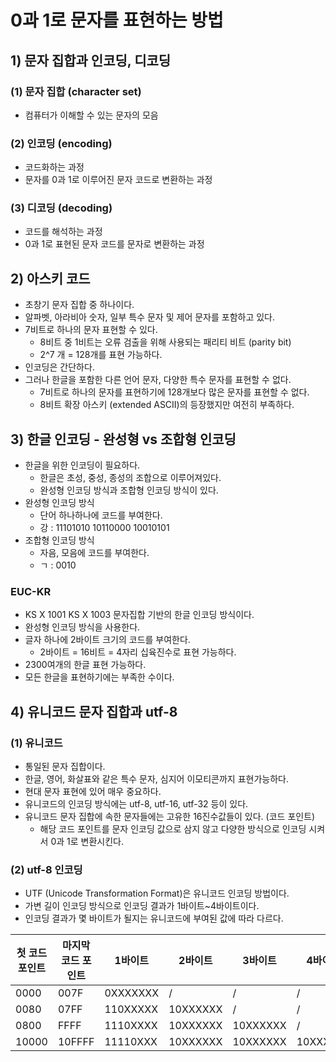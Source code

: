 # 0과 1로 문자를 표현하는 방법
## 1) 문자 집합과 인코딩, 디코딩
### (1) 문자 집합 (character set)
- 컴퓨터가 이해할 수 있는 문자의 모음

### (2) 인코딩 (encoding)
- 코드화하는 과정
- 문자를 0과 1로 이루어진 문자 코드로 변환하는 과정

### (3) 디코딩 (decoding)
- 코드를 해석하는 과정
- 0과 1로 표현된 문자 코드를 문자로 변환하는 과정


## 2) 아스키 코드
- 초창기 문자 집합 중 하나이다.
- 알파벳, 아라비아 숫자, 일부 특수 문자 및 제어 문자를 포함하고 있다.
- 7비트로 하나의 문자 표현할 수 있다.
	- 8비트 중 1비트는 오류 검출을 위해 사용되는 패리티 비트 (parity bit)
	- 2^7 개 = 128개를 표현 가능하다.
- 인코딩은 간단하다.
- 그러나 한글을 포함한 다른 언어 문자, 다양한 특수 문자를 표현할 수 없다.
	- 7비트로 하나의 문자를 표현하기에 128개보다 많은 문자를 표현할 수 없다.
	- 8비트 확장 아스키 (extended ASCII)의 등장했지만 여전히 부족하다.


## 3) 한글 인코딩 - 완성형 vs 조합형 인코딩
- 한글을 위한 인코딩이 필요하다.
	- 한글은 초성, 중성, 종성의 조합으로 이루어져있다.
	- 완성형 인코딩 방식과 조합형 인코딩 방식이 있다.
- 완성형 인코딩 방식
	- 단어 하나하나에 코드를 부여한다.
	- 강 : 11101010 10110000 10010101
- 조합형 인코딩 방식
	- 자음, 모음에 코드를 부여한다.
	- ㄱ : 0010

### EUC-KR
- KS X 1001 KS X 1003 문자집합 기반의 한글 인코딩 방식이다.
- 완성형 인코딩 방식을 사용한다.
- 글자 하나에 2바이트 크기의 코드를 부여한다.
	- 2바이트 = 16비트 = 4자리 십육진수로 표현 가능하다.
- 2300여개의 한글 표현 가능하다.
- 모든 한글을 표현하기에는 부족한 수이다.


## 4) 유니코드 문자 집합과 utf-8
### (1) 유니코드
- 통일된 문자 집합이다.
- 한글, 영어, 화살표와 같은 특수 문자, 심지어 이모티콘까지 표현가능하다.
- 현대 문자 표현에 있어 매우 중요하다.
- 유니코드의 인코딩 방식에는 utf-8, utf-16, utf-32 등이 있다.
- 유니코드 문자 집합에 속한 문자들에는 고유한 16진수값들이 있다. (코드 포인트)
	- 해당 코드 포인트를 문자 인코딩 값으로 삼지 않고 다양한 방식으로 인코딩 시켜서 0과 1로 변환시킨다.

### (2) utf-8 인코딩
- UTF (Unicode Transformation Format)은 유니코드 인코딩 방법이다.
- 가변 길이 인코딩 방식으로 인코딩 결과가 1바이트~4바이트이다.
- 인코딩 결과가 몇 바이트가 될지는 유니코드에 부여된 값에 따라 다르다.

|첫 코드 포인트|마지막 코드 포인트|1바이트|2바이트|3바이트|4바이트|
|--|--|--|--|--|--|
|0000|007F|0XXXXXXX|/|/|/|
|0080|07FF|110XXXXX|10XXXXXX|/|/|
|0800|FFFF|1110XXXX|10XXXXXX|10XXXXXX|/|
|10000|10FFFF|11110XXX|10XXXXXX|10XXXXXX|10XXXXXX|
